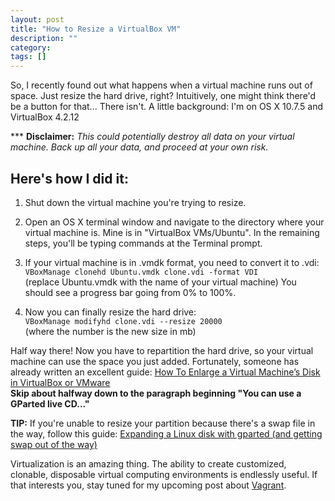 ```yaml
---
layout: post
title: "How to Resize a VirtualBox VM"
description: ""
category: 
tags: []
---
```


So, I recently found out what happens when a virtual machine
runs out of space. Just resize the hard drive, right? Intuitively, one might
think there'd be a button for that... There isn't.  A little background: I'm on OS X 10.7.5 and VirtualBox 4.2.12

*** __Disclaimer:__ *This could potentially destroy all data on your virtual
machine. Back up all your data, and proceed at your own risk.*

Here's how I did it:  
--------------------

1. Shut down the virtual machine you're trying to resize.

2. Open an OS X terminal window and navigate to the directory where your virtual
machine is. Mine is in "VirtualBox VMs/Ubuntu". In the remaining steps, you'll be
typing commands at the Terminal prompt.

3. If your virtual machine is in .vmdk format, you need to convert it to .vdi:   
`VBoxManage clonehd Ubuntu.vmdk clone.vdi -format VDI`  
(replace Ubuntu.vmdk with the name of your virtual machine) You should see a
progress bar going from 0% to 100%.

4. Now you can finally resize the hard drive:  
`VBoxManage modifyhd clone.vdi --resize 20000`   
(where the number is the new size in mb) 

Half way there! Now you have to repartition the hard drive,
so your virtual machine can use the space you just added. Fortunately, someone has
already written an excellent guide: 
[How To Enlarge a Virtual Machine’s Disk in VirtualBox or VMware](http://www.howtogeek.com/124622/how-to-enlarge-a-virtual-machines-disk-in-virtualbox-or-vmware)  
__Skip about halfway down to the paragraph beginning "You can use a GParted live
CD..."__

__TIP:__ If you're unable to resize your partition because there's a swap file in
the way, follow this guide: 
[Expanding a Linux disk with gparted (and getting swap out of the way)](http://blog.mwpreston.net/2012/06/22/expanding-a-linux-disk-with-gparted-and-getting-swap-out-of-the-way/)

Virtualization is an amazing thing.
The ability to create customized, clonable, disposable virtual computing
environments is endlessly useful. If that interests you, stay tuned for my upcoming
post about [Vagrant](http://http://www.vagrantup.com/).
